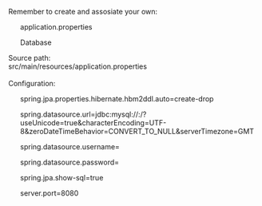 Remember to create and assosiate your own:
<ul>
application.properties
</ul>
<ul>
Database
</ul>


Source path:<br>
src/main/resources/application.properties
<br> 
<br> 
Configuration:
<br>
<ul>spring.jpa.properties.hibernate.hbm2ddl.auto=create-drop</ul>
<ul>spring.datasource.url=jdbc:mysql://<database>:<port>/<databaseName>?useUnicode=true&characterEncoding=UTF-8&zeroDateTimeBehavior=CONVERT_TO_NULL&serverTimezone=GMT</ul>
<ul>spring.datasource.username=<databaseUsername></ul>
<ul>spring.datasource.password=<usernamePassword></ul>
<ul>spring.jpa.show-sql=true</ul>
<ul>server.port=8080</ul>
